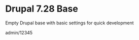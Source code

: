 Drupal 7.28 Base
===================

Empty Drupal base with basic settings for quick development

admin/12345
